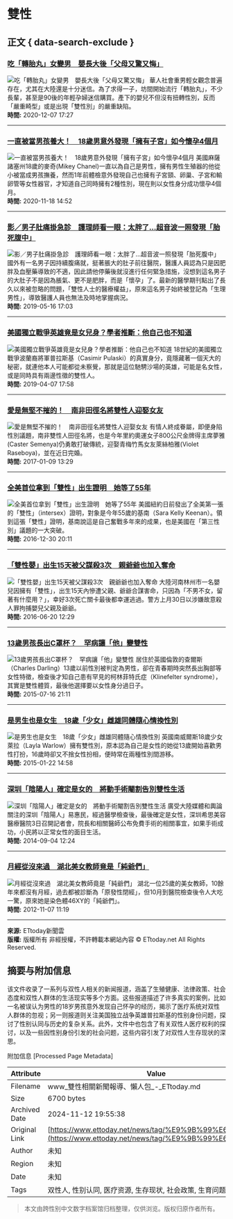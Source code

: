 # 雙性

## 正文 { data-search-exclude }


### [吃「轉胎丸」女變男　嬰長大後「父母又驚又悔」](https://www.ettoday.net/news/20201207/1871260.htm)
![吃「轉胎丸」女變男　嬰長大後「父母又驚又悔」](//cdn2.ettoday.net/images/5293/c5293626.jpg)
華人社會重男輕女觀念普遍存在，尤其在大陸還是十分迷信。為了求得一子，坊間開始流行「轉胎丸」，不少長輩，甚至是90後的年輕孕婦迷信購買。產下的嬰兒不但沒有扭轉性別，反而「嚴重畸型」或是出現「雙性別」的嚴重缺陷。  
**時間:** 2020-12-07 17:27

---

### [一直被當男孩養大！　18歲男意外發現「擁有子宮」如今懷孕4個月](https://www.ettoday.net/news/20201118/1856913.htm)
![一直被當男孩養大！　18歲男意外發現「擁有子宮」如今懷孕4個月](//cdn2.ettoday.net/images/1599/c1599955.jpg)
美國麻薩諸塞州18歲的麥奇(Mikey Chanel)一直以為自己是男性，擁有男性生殖器的他從小被當成男孩撫養，然而1年前體檢意外發現自己也擁有子宮頸、卵巢、子宮和輸卵管等女性器官，才知道自己同時擁有2種性別，現在則以女性身分成功懷孕4個月。  
**時間:** 2020-11-18 14:52

---

### [影／男子肚痛掛急診　護理師看一眼：太胖了…超音波一照發現「胎死腹中」](https://www.ettoday.net/news/20190516/1445986.htm)
![影／男子肚痛掛急診　護理師看一眼：太胖了…超音波一照發現「胎死腹中」](//static.ettoday.net/style/ettoday2017/images/loading_200x150.gif)
國外有一名男子因持續腹痛就，挺著脹大的肚子前往醫院，醫護人員認為只是因肥胖及血壓藥導致的不適，因此請他停藥後就沒進行任何緊急措施，沒想到這名男子的大肚子不是因為脹氣、更不是肥胖，而是「懷孕」了。最新的醫學期刊點出了長久以來被忽略的問題，「雙性人士的醫療權益」，原來這名男子始終被登記為「生理男性」，導致醫護人員也無法及時地掌握病況。  
**時間:** 2019-05-16 17:03

---

### [美國獨立戰爭英雄竟是女兒身？學者推斷：他自己也不知道](https://www.ettoday.net/news/20190407/1416734.htm)
![美國獨立戰爭英雄竟是女兒身？學者推斷：他自己也不知道](//static.ettoday.net/style/ettoday2017/images/loading_200x150.gif)
18世紀的美國獨立戰爭波蘭裔將軍普拉斯基（Casimir Pulaski）的真實身分，竟隱藏著一個天大的秘密，就連他本人可能都從未察覺，那就是這位馳騁沙場的英雄，可能是名女性，或是同時具有兩邊性徵的雙性人。  
**時間:** 2019-04-07 17:58

---

### [愛是無堅不摧的！　南非田徑名將雙性人迎娶女友](https://sports.ettoday.net/news/845578)
![愛是無堅不摧的！　南非田徑名將雙性人迎娶女友](//cdn2.ettoday.net/style/ettoday2017/images/loading_200x150.gif)
有情人終成眷屬，即便身陷性別議題，南非雙性人田徑名將，也是今年里約奧運女子800公尺金牌得主席夢雅(Caster Semenya)仍勇敢打破傳統，迎娶青梅竹馬女友萊絲柏雅(Violet Raseboya)，並在近日完婚。  
**時間:** 2017-01-09 13:29

---

### [全美首位拿到「雙性」出生證明　她等了55年](https://www.ettoday.net/news/20161230/839681.htm)
![全美首位拿到「雙性」出生證明　她等了55年](//cdn2.ettoday.net/style/ettoday2017/images/loading_200x150.gif)
美國紐約日前發出了全美第一張的「雙性」（intersex）證明，對象是今年55歲的基南（Sara Kelly Keenan）。領到這張「雙性」證明，基南說這是自己奮戰多年來的成果，也是美國在「第三性別」議題的一大突破。  
**時間:** 2016-12-30 20:11

---

### [「雙性嬰」出生15天被父謀殺3次　親爺爺也加入奪命](https://www.ettoday.net/news/20160620/719712.htm)
![「雙性嬰」出生15天被父謀殺3次　親爺爺也加入奪命](//cdn2.ettoday.net/style/ettoday2017/images/loading_200x150.gif)
大陸河南林州市一名嬰兒因擁有「雙性」，出生15天內慘遭父親、爺爺合謀害命，只因為「不男不女，留著有什麼用？」，幸好3次死亡關卡最後都幸運逃過。警方上月30日以涉嫌故意殺人罪拘捕嬰兒父親及爺爺。  
**時間:** 2016-06-20 12:29

---

### [13歲男孩長出C罩杯？　罕病讓「他」變雙性](https://www.ettoday.net/news/20150716/536123.htm)
![13歲男孩長出C罩杯？　罕病讓「他」變雙性](//cdn2.ettoday.net/style/ettoday2017/images/loading_200x150.gif)
居住於英國倫敦的查爾斯（Charles Darling）13歲以前性別被判定為男性，卻在青春期時突然長出胸部等女性特徵，檢查後才知自己患有罕見的柯林菲特氏症（Klinefelter syndrome），其實是雙性體質，最後他選擇要以女性身分過日子。  
**時間:** 2015-07-16 21:11

---

### [是男生也是女生　18歲「少女」雌雄同體隨心情換性別](https://www.ettoday.net/news/20150122/457119.htm)
![是男生也是女生　18歲「少女」雌雄同體隨心情換性別](//cdn2.ettoday.net/style/ettoday2017/images/loading_200x150.gif)
英國南威爾斯18歲少女萊拉（Layla Warlow）擁有雙性別，原本認為自己是女性的她從13歲開始喜歡男性打扮，16歲時卻又不捨女性扮相，便時常在兩種性別間游移。  
**時間:** 2015-01-22 14:58

---

### [深圳「陰陽人」確定是女的　將動手術閹割告別雙性生活](https://www.ettoday.net/news/20140904/397300.htm)
![深圳「陰陽人」確定是女的　將動手術閹割告別雙性生活](//cdn2.ettoday.net/style/ettoday2017/images/loading_200x150.gif)
廣受大陸媒體和輿論關注的深圳「陰陽人」易惠民，經過醫學檢查後，最後確定是女性，深圳希思美容醫療醫院3日召開記者會，院長和相關醫師公布免費手術的相關事宜，如果手術成功，小民將以正常女性的面目生活。  
**時間:** 2014-09-04 12:24

---

### [月經從沒來過　湖北美女教師竟是「純爺們」](https://www.ettoday.net/news/20121107/124291.htm)
![月經從沒來過　湖北美女教師竟是「純爺們」](//cdn2.ettoday.net/style/ettoday2017/images/loading_200x150.gif)
湖北一位25歲的美女教師，10餘年來都沒有月經，過去都被診斷為「原發性閉經」，但10月到醫院檢查後令人大吃一驚，原來她是染色體46XY的「純爺們」。  
**時間:** 2012-11-07 11:19

---

**來源:** ETtoday新聞雲  
**版權:** 版權所有 非經授權，不許轉載本網站內容 © ETtoday.net All Rights Reserved.

## 摘要与附加信息

<!-- tcd_abstract -->
该文件收录了一系列与双性人相关的新闻报道，涵盖了生殖健康、法律政策、社会态度和双性人群体的生活现实等多个方面。这些报道描述了许多真实的案例，比如一名被误认为男性的18岁男孩意外发现自己怀孕的经历，揭示了医疗系统对双性人群体的忽视；另一则报道则关注美国独立战争英雄普拉斯基的性别身份问题，探讨了性别认同与历史的复杂关系。此外，文件中也包含了有关双性人医疗权利的探讨，以及一些因性别身份引发的社会问题，这些内容引发了对双性人生存现状的深思。
<!-- tcd_abstract_end -->

附加信息 [Processed Page Metadata]

| Attribute       | Value                                  |
|-----------------|----------------------------------------|
| Filename        | www_雙性相關新聞報導、懶人包_-_ETtoday.md                             |
| Size            | 6700 bytes                           |
| Archived Date   | 2024-11-12 19:55:38                             |
| Original Link   | [https://www.ettoday.net/news/tag/%E9%9B%99%E6%80%A7/](https://www.ettoday.net/news/tag/%E9%9B%99%E6%80%A7/)                       |
| Author          | 未知                               |
| Region          | 未知                               |
| Date            | 未知                                 |
| Tags            | 双性人, 性别认同, 医疗资源, 生存现状, 社会政策, 生育问题, 法律历史                                 |
>
> 本文由跨性别中文数字档案馆归档整理，仅供浏览。版权归原作者所有。
>